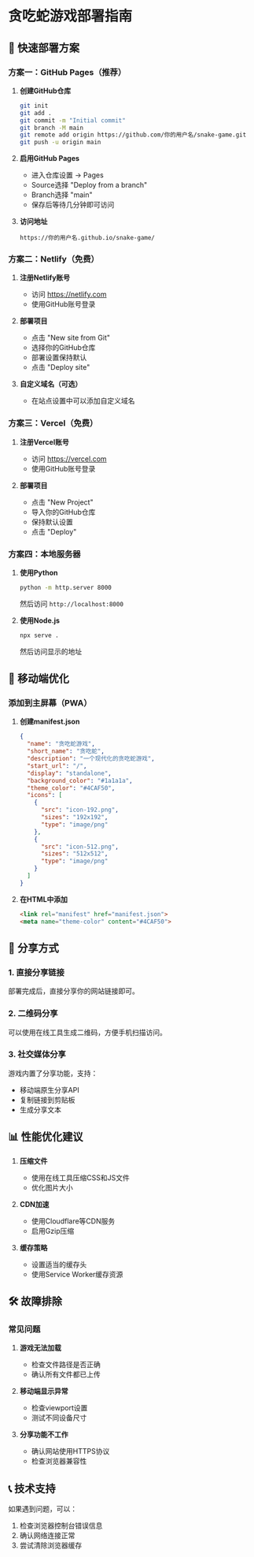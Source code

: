 # 贪吃蛇游戏部署指南

## 🚀 快速部署方案

### 方案一：GitHub Pages（推荐）

1. **创建GitHub仓库**
   ```bash
   git init
   git add .
   git commit -m "Initial commit"
   git branch -M main
   git remote add origin https://github.com/你的用户名/snake-game.git
   git push -u origin main
   ```

2. **启用GitHub Pages**
   - 进入仓库设置 → Pages
   - Source选择 "Deploy from a branch"
   - Branch选择 "main"
   - 保存后等待几分钟即可访问

3. **访问地址**
   ```
   https://你的用户名.github.io/snake-game/
   ```

### 方案二：Netlify（免费）

1. **注册Netlify账号**
   - 访问 https://netlify.com
   - 使用GitHub账号登录

2. **部署项目**
   - 点击 "New site from Git"
   - 选择你的GitHub仓库
   - 部署设置保持默认
   - 点击 "Deploy site"

3. **自定义域名（可选）**
   - 在站点设置中可以添加自定义域名

### 方案三：Vercel（免费）

1. **注册Vercel账号**
   - 访问 https://vercel.com
   - 使用GitHub账号登录

2. **部署项目**
   - 点击 "New Project"
   - 导入你的GitHub仓库
   - 保持默认设置
   - 点击 "Deploy"

### 方案四：本地服务器

1. **使用Python**
   ```bash
   python -m http.server 8000
   ```
   然后访问 `http://localhost:8000`

2. **使用Node.js**
   ```bash
   npx serve .
   ```
   然后访问显示的地址

## 📱 移动端优化

### 添加到主屏幕（PWA）

1. **创建manifest.json**
   ```json
   {
     "name": "贪吃蛇游戏",
     "short_name": "贪吃蛇",
     "description": "一个现代化的贪吃蛇游戏",
     "start_url": "/",
     "display": "standalone",
     "background_color": "#1a1a1a",
     "theme_color": "#4CAF50",
     "icons": [
       {
         "src": "icon-192.png",
         "sizes": "192x192",
         "type": "image/png"
       },
       {
         "src": "icon-512.png",
         "sizes": "512x512",
         "type": "image/png"
       }
     ]
   }
   ```

2. **在HTML中添加**
   ```html
   <link rel="manifest" href="manifest.json">
   <meta name="theme-color" content="#4CAF50">
   ```

## 🔗 分享方式

### 1. 直接分享链接
部署完成后，直接分享你的网站链接即可。

### 2. 二维码分享
可以使用在线工具生成二维码，方便手机扫描访问。

### 3. 社交媒体分享
游戏内置了分享功能，支持：
- 移动端原生分享API
- 复制链接到剪贴板
- 生成分享文本

## 📊 性能优化建议

1. **压缩文件**
   - 使用在线工具压缩CSS和JS文件
   - 优化图片大小

2. **CDN加速**
   - 使用Cloudflare等CDN服务
   - 启用Gzip压缩

3. **缓存策略**
   - 设置适当的缓存头
   - 使用Service Worker缓存资源

## 🛠️ 故障排除

### 常见问题

1. **游戏无法加载**
   - 检查文件路径是否正确
   - 确认所有文件都已上传

2. **移动端显示异常**
   - 检查viewport设置
   - 测试不同设备尺寸

3. **分享功能不工作**
   - 确认网站使用HTTPS协议
   - 检查浏览器兼容性

## 📞 技术支持

如果遇到问题，可以：
1. 检查浏览器控制台错误信息
2. 确认网络连接正常
3. 尝试清除浏览器缓存
